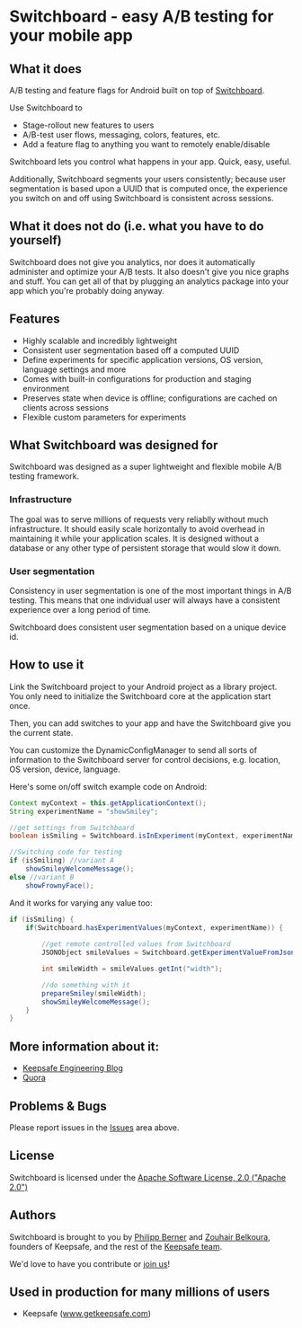 # Switchboard - easy A/B testing for your mobile app

## What it does

A/B testing and feature flags for Android built on top of [Switchboard](https://github.com/KeepSafe/Switchboard). 

Use Switchboard to
* Stage-rollout new features to users
* A/B-test user flows, messaging, colors, features, etc.
* Add a feature flag to anything you want to remotely enable/disable

Switchboard lets you control what happens in your app. Quick, easy, useful.

Additionally, Switchboard segments your users consistently; because user segmentation is based upon a UUID that is computed once, the experience you switch on and off using Switchboard is consistent across sessions.

## What it does not do (i.e. what you have to do yourself)

Switchboard does not give you analytics, nor does it automatically administer and optimize your A/B tests. It also doesn't give you nice graphs and stuff. You can get all of that by plugging an analytics package into your app which you're probably doing anyway.

## Features

* Highly scalable and incredibly lightweight
* Consistent user segmentation based off a computed UUID
* Define experiments for specific application versions, OS version, language settings and more
* Comes with built-in configurations for production and staging environment
* Preserves state when device is offline; configurations are cached on clients across sessions
* Flexible custom parameters for experiments

## What Switchboard was designed for

Switchboard was designed as a super lightweight and flexible mobile A/B testing framework. 

### Infrastructure

The goal was to serve millions of requests very reliablly without much infrastructure. It should easily scale horizontally to avoid overhead in maintaining it while your application scales. It is designed without a database or any other type of persistent storage that would slow it down.

### User segmentation
Consistency in user segmentation is one of the most important things in A/B testing. This means that one individual user will always have a consistent experience over a long period of time. 

Switchboard does consistent user segmentation based on a unique device id.

## How to use it

Link the Switchboard project to your Android project as a library project. You only need to initialize the Switchboard core at the application start once. 

Then, you can add switches to your app and have the Switchboard give you the current state.

You can customize the DynamicConfigManager to send all sorts of information to the Switchboard server for control decisions, e.g. location, OS version, device, language.

Here's some on/off switch example code on Android:

```java
Context myContext = this.getApplicationContext();
String experimentName = "showSmiley";

//get settings from Switchboard
boolean isSmiling = Switchboard.isInExperiment(myContext, experimentName);

//Switching code for testing
if (isSmiling) //variant A
	showSmileyWelcomeMessage();
else //variant B
	showFrownyFace();
```

And it works for varying any value too:

```java
if (isSmiling) {
	if(Switchboard.hasExperimentValues(myContext, experimentName)) {
		
		//get remote controlled values from Switchboard
		JSONObject smileValues = Switchboard.getExperimentValueFromJson(myContext, experimentName);

		int smileWidth = smileValues.getInt("width");

		//do something with it
		prepareSmiley(smileWidth);
		showSmileyWelcomeMessage();
	}
}
```

## More information about it:

* [Keepsafe Engineering Blog](https://medium.com/keepsafe-engineering/a-b-testing-for-mobile-apps-made-easy-348b68e68362#.j7f2x848n)
* [Quora](http://qr.ae/TUTJcZ)

## Problems & Bugs

Please report issues in the [Issues](https://github.com/KeepSafe/Switchboard-Android/issues) area above.

## License
Switchboard is licensed under the [Apache Software License, 2.0 ("Apache 2.0")](http://www.apache.org/licenses/LICENSE-2.0)

## Authors

Switchboard is brought to you by [Philipp Berner](https://github.com/philippb) and [Zouhair Belkoura](https://github.com/zouhairb), founders of Keepsafe, and the rest of the [Keepsafe team](https://www.getkeepsafe.com/about.html). 

We'd love to have you contribute or [join us](https://www.getkeepsafe.com/careers.html)!

## Used in production for many millions of users

* Keepsafe (www.getkeepsafe.com)
